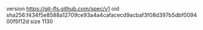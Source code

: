 version https://git-lfs.github.com/spec/v1
oid sha256:f434f5e8588a12709ce93a4a4cafacecd9acbaf3f08d397b5dbf009400f5f12d
size 1130
